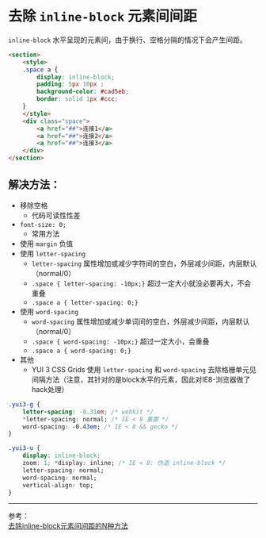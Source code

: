 # 去除 `inline-block` 元素间间距

`inline-block` 水平呈现的元素间，由于换行、空格分隔的情况下会产生间距。  

```html
<section>
    <style>
    .space a {
        display: inline-block;
        padding: 5px 10px ;
        background-color: #cad5eb;
        border: solid 1px #ccc;
    }
    </style>
    <div class="space">
        <a href="##">连接1</a>
        <a href="##">连接2</a>
        <a href="##">连接3</a>
    </div>
</section>
```

## 解决方法：

- 移除空格
    + 代码可读性性差
- `font-size: 0;`
    + 常用方法
- 使用 `margin` 负值
- 使用 `letter-spacing`
    + `letter-spacing` 属性增加或减少字符间的空白，外层减少间距，内层默认（normal/0）
    + `.space { letter-spacing: -10px;}` 超过一定大小就没必要再大，不会重叠
    + `.space a { letter-spacing: 0;}`
- 使用 `word-spacing`
    + `word-spacing` 属性增加或减少单词间的空白，外层减少间距，内层默认（normal/0）
    + `.space { word-spacing: -10px;}` 超过一定大小，会重叠
    + `.space a { word-spacing: 0;}`
- 其他
    + YUI 3 CSS Grids 使用 `letter-spacing` 和 `word-spacing` 去除格栅单元见间隔方法（注意，其针对的是block水平的元素，因此对IE8-浏览器做了hack处理）

```css
.yui3-g {
    letter-spacing: -0.31em; /* webkit */
    *letter-spacing: normal; /* IE < 8 重置 */
    word-spacing: -0.43em; /* IE < 8 && gecko */
}

.yui3-u {
    display: inline-block;
    zoom: 1; *display: inline; /* IE < 8: 伪造 inline-block */
    letter-spacing: normal;
    word-spacing: normal;
    vertical-align: top;
}
```

***

参考：  
[去除inline-block元素间间距的N种方法](https://www.zhangxinxu.com/wordpress/2012/04/inline-block-space-remove-%E5%8E%BB%E9%99%A4%E9%97%B4%E8%B7%9D/)  
